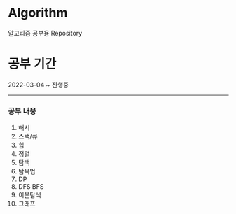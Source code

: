 # Algorithm
알고리즘 공부용 Repository

# 공부 기간
2022-03-04 ~ 진행중

--------------------

### 공부 내용
1. 해시
2. 스택/큐
3. 힙
4. 정렬
5. 탐색
6. 탐욕법
7. DP
8. DFS BFS
9. 이분탐색
10. 그래프
